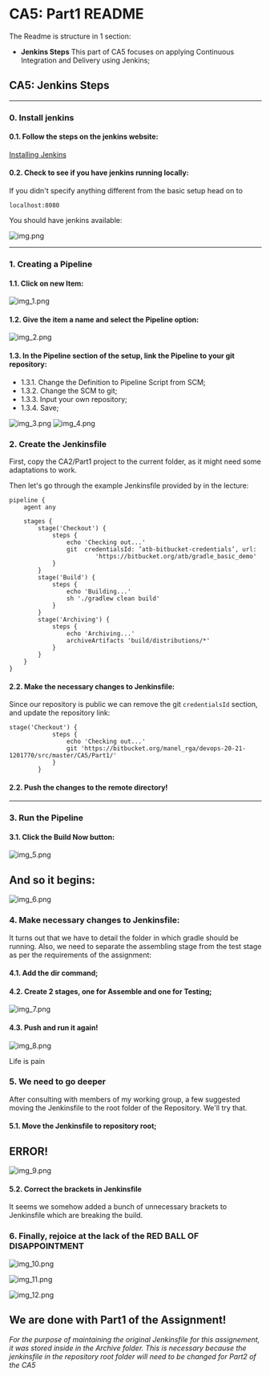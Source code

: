 # CA5: Part1 README

The Readme is structure in 1 section:

- **Jenkins Steps** This part of CA5 focuses on applying Continuous Integration and Delivery using Jenkins;

## CA5: Jenkins Steps

___

### 0. Install jenkins

#### 0.1. Follow the steps on the jenkins website:

[Installing Jenkins](https://www.jenkins.io/doc/book/installing/)

#### 0.2. Check to see if you have jenkins running locally:

If you didn't specify anything different from the basic setup head on to

```localhost:8080```

You should have jenkins available:

![img.png](images/img.png)

___

### 1. Creating a Pipeline

#### 1.1. Click on new Item:

![img_1.png](images/img_1.png)

#### 1.2. Give the item a name and select the Pipeline option:

![img_2.png](images/img_2.png)

#### 1.3. In the Pipeline section of the setup, link the Pipeline to your git repository:

- 1.3.1. Change the Definition to Pipeline Script from SCM;
- 1.3.2. Change the SCM to git;
- 1.3.3. Input your own repository;
- 1.3.4. Save;

![img_3.png](images/img_3.png)
![img_4.png](images/img_4.png)

### 2. Create the Jenkinsfile

First, copy the CA2/Part1 project to the current folder, as it might need some adaptations to work.

Then let's go through the example Jenkinsfile provided by in the lecture:

```
pipeline {
    agent any

    stages {
        stage('Checkout') {
            steps {
                echo 'Checking out...'
                git  credentialsId: ’atb-bitbucket-credentials’, url: 
                        'https://bitbucket.org/atb/gradle_basic_demo'
            }
        }
        stage('Build') {
            steps {
                echo 'Building...'
                sh './gradlew clean build'
            }
        }
        stage('Archiving') {
            steps {
                echo 'Archiving...'
                archiveArtifacts 'build/distributions/*'
            }
        }
    }
}
```
#### 2.2. Make the necessary changes to Jenkinsfile:

Since our repository is public we can remove the git ```credentialsId``` section, and update the repository link:

```
stage('Checkout') {
            steps {
                echo 'Checking out...'
                git 'https://bitbucket.org/manel_rga/devops-20-21-1201770/src/master/CA5/Part1/'
            }
        }
```

#### 2.2. Push the changes to the remote directory!
___

### 3. Run the Pipeline

#### 3.1. Click the Build Now button:

![img_5.png](images/img_5.png)

## And so it begins:
![img_6.png](images/img_6.png)

### 4. Make necessary changes to Jenkinsfile:

It turns out that we have to detail the folder in which gradle should be running. Also, we need to separate the assembling stage from the test stage as per the requirements of the assignment:

#### 4.1. Add the dir command;

#### 4.2. Create 2 stages, one for Assemble and one for Testing;

![img_7.png](images/img_7.png)

#### 4.3. Push and run it again!

![img_8.png](images/img_8.png)

Life is pain

### 5. We need to go deeper

After consulting with members of my working group, a few suggested moving the Jenkinsfile to the root folder of the Repository. We'll try that.

#### 5.1. Move the Jenkinsfile to repository root;

## ERROR!

![img_9.png](images/img_9.png)

#### 5.2. Correct the brackets in Jenkinsfile

It seems we somehow added a bunch of unnecessary brackets to Jenkinsfile which are breaking the build.

### 6. Finally, rejoice at the lack of the RED BALL OF DISAPPOINTMENT

![img_10.png](images/img_10.png)

![img_11.png](images/img_11.png)

![img_12.png](images/img_12.png)

## We are done with Part1 of the Assignment!

*For the purpose of maintaining the original Jenkinsfile for this assignement, it was stored inside in the Archive folder. This is necessary because the jenkinsfile in the repository root folder will need to be changed for Part2 of the CA5*




